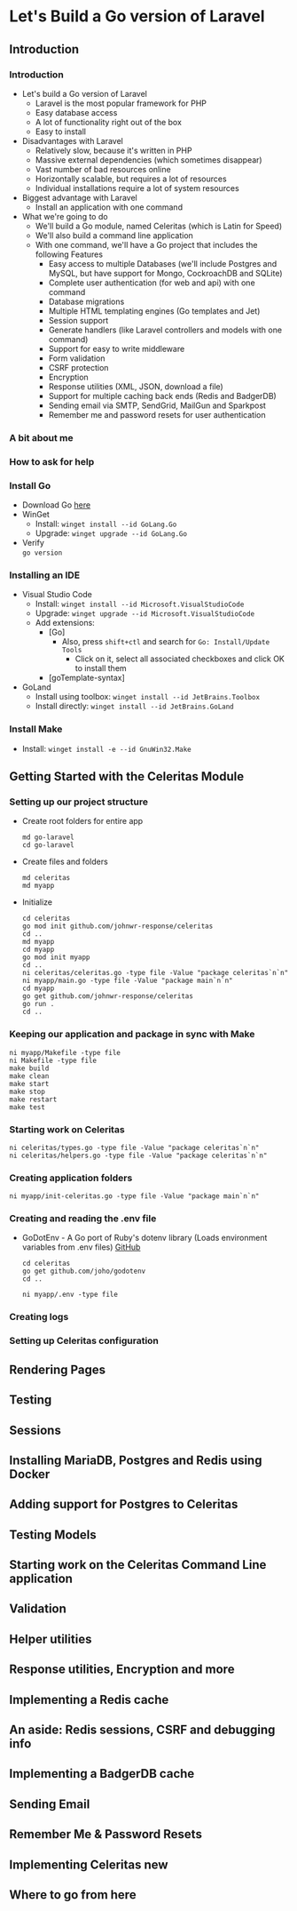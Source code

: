 # Let's Build a Go version of Laravel

## Introduction
### Introduction
- Let's build a Go version of Laravel
  - Laravel is the most popular framework for PHP
  - Easy database access
  - A lot of functionality right out of the box
  - Easy to install
- Disadvantages with Laravel
  - Relatively slow, because it's written in PHP
  - Massive external dependencies (which sometimes disappear)
  - Vast number of bad resources online
  - Horizontally scalable, but requires a lot of resources
  - Individual installations require a lot of system resources
- Biggest advantage with Laravel
  - Install an application with one command
- What we're going to do
  - We'll build a Go module, named Celeritas (which is Latin for Speed)
  - We'll also build a command line application
  - With one command, we'll have a Go project that includes the following Features
    - Easy access to multiple Databases (we'll include Postgres and MySQL, but have support for Mongo, CockroachDB and SQLite)
    - Complete user authentication (for web and api) with one command
    - Database migrations
    - Multiple HTML templating engines (Go templates and Jet)
    - Session support
    - Generate handlers (like Laravel controllers and models with one command)
    - Support for easy to write middleware
    - Form validation
    - CSRF protection
    - Encryption
    - Response utilities (XML, JSON, download a file)
    - Support for multiple caching back ends (Redis and BadgerDB)
    - Sending email via SMTP, SendGrid, MailGun and Sparkpost
    - Remember me and password resets for user authentication
### A bit about me
### How to ask for help
### Install Go
- Download Go [here](https://go.dev/dl/)
- WinGet
  - Install: ```winget install --id GoLang.Go```
  - Upgrade: ```winget upgrade --id GoLang.Go```
- Verify  
  ```go version```
### Installing an IDE
- Visual Studio Code
  - Install: ```winget install --id Microsoft.VisualStudioCode```
  - Upgrade: ```winget upgrade --id Microsoft.VisualStudioCode```
  - Add extensions:
    - [Go]
      - Also, press `shift+ctl` and search for `Go: Install/Update Tools`
        - Click on it, select all associated checkboxes and click OK to install them
    - [goTemplate-syntax]
- GoLand
  - Install using toolbox: ```winget install --id JetBrains.Toolbox```
  - Install directly: ```winget install --id JetBrains.GoLand```
### Install Make
- Install: ```winget install -e --id GnuWin32.Make```

## Getting Started with the Celeritas Module
### Setting up our project structure
- Create root folders for entire app
  ```shell
  md go-laravel
  cd go-laravel
  ```
- Create files and folders
  ```shell
  md celeritas
  md myapp
  ```
- Initialize
  ```shell
  cd celeritas
  go mod init github.com/johnwr-response/celeritas
  cd ..
  md myapp
  cd myapp
  go mod init myapp
  cd ..
  ni celeritas/celeritas.go -type file -Value "package celeritas`n`n"
  ni myapp/main.go -type file -Value "package main`n`n"
  cd myapp
  go get github.com/johnwr-response/celeritas
  go run .
  cd ..
  ```
### Keeping our application and package in sync with Make
  ```shell
  ni myapp/Makefile -type file
  ni Makefile -type file
  make build
  make clean
  make start
  make stop
  make restart
  make test
  ```
### Starting work on Celeritas
  ```shell
  ni celeritas/types.go -type file -Value "package celeritas`n`n"
  ni celeritas/helpers.go -type file -Value "package celeritas`n`n"
  ```
### Creating application folders
  ```shell
  ni myapp/init-celeritas.go -type file -Value "package main`n`n"
  ```
### Creating and reading the .env file
- GoDotEnv - A Go port of Ruby's dotenv library (Loads environment variables from .env files)
  [GitHub](https://github.com/joho/godotenv)
  ```
  cd celeritas
  go get github.com/joho/godotenv
  cd ..
  ```
  ```shell
  ni myapp/.env -type file
  ```
### Creating logs
### Setting up Celeritas configuration




## Rendering Pages
## Testing
## Sessions
## Installing MariaDB, Postgres and Redis using Docker
## Adding support for Postgres to Celeritas
## Testing Models
## Starting work on the Celeritas Command Line application
## Validation
## Helper utilities
## Response utilities, Encryption and more
## Implementing a Redis cache
## An aside: Redis sessions, CSRF and debugging info
## Implementing a BadgerDB cache
## Sending Email
## Remember Me & Password Resets
## Implementing Celeritas new <myapp>
## Where to go from here
